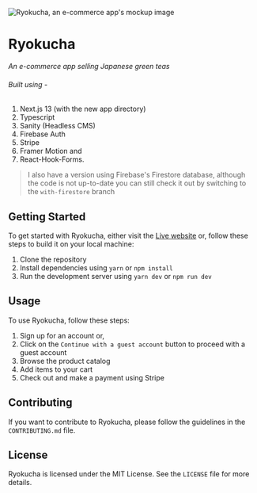 ![Ryokucha, an e-commerce app's mockup image](https://cdn.sanity.io/images/lo6epx6n/production/4000c8d2ae0902b368988efb7f33d4935b2f00cd-6000x4500.jpg)

# Ryokucha

_An e-commerce app selling Japanese green teas_

###### Built using -

1. Next.js 13 (with the new app directory)
2. Typescript
3. Sanity (Headless CMS)
4. Firebase Auth
5. Stripe
6. Framer Motion and
7. React-Hook-Forms.

> I also have a version using Firebase's Firestore database, although the code is not up-to-date you can still check it out by switching to the
> `with-firestore` branch

## Getting Started

To get started with Ryokucha, either visit the [Live website](https://ryokucha.vercel.app/) or,
follow these steps to build it on your local machine:

1. Clone the repository
2. Install dependencies using `yarn` or `npm install`
3. Run the development server using `yarn dev` or `npm run dev`

## Usage

To use Ryokucha, follow these steps:

1. Sign up for an account or,
2. Click on the `Continue with a guest account` button to proceed with a guest account
3. Browse the product catalog
4. Add items to your cart
5. Check out and make a payment using Stripe

## Contributing

If you want to contribute to Ryokucha, please follow the guidelines in the `CONTRIBUTING.md` file.

## License

Ryokucha is licensed under the MIT License. See the `LICENSE` file for more details.
